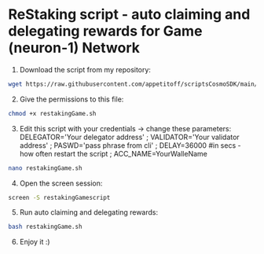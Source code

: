 # ReStaking script - auto claiming and delegating rewards for Game (neuron-1) Network

1. Download the script from my repository:

```bash
wget https://raw.githubusercontent.com/appetitoff/scriptsCosmoSDK/main/restakingGame.sh
```

2. Give the permissions to this file:

```bash
chmod +x restakingGame.sh
```

3. Edit this script with your credentials -> change these parameters: DELEGATOR='Your delegator address' ;
VALIDATOR='Your validator address' ;
PASWD='pass phrase from cli' ;
DELAY=36000 #in secs - how often restart the script ;
ACC_NAME=YourWalleName 
 
 ```bash
nano restakingGame.sh
```
4. Open the screen session:
 
 ```bash
screen -S restakingGamescript
```
5. Run auto claiming and delegating rewards:

 ```bash
bash restakingGame.sh
```
6. Enjoy it :)
